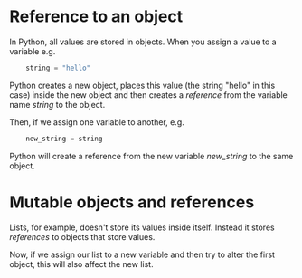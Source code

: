 <h1>Reference to an object</h1>

In Python, all values are stored in objects. When you assign a value to a
variable e.g.
```python
    string = "hello"
```

Python creates a new object, places this value (the string "hello" in this case)
inside the new object and then creates a *reference* from the variable name 
*string* to the object. 

Then, if we assign one variable to another, e.g. 
```python 
    new_string = string 
```

Python will create a reference from the new variable *new_string* to the same 
object. 

<h1>Mutable objects and references</h1>

Lists, for example, doesn't store its values inside itself. Instead it stores 
*references* to objects that store values. 

Now, if we assign our list to a new variable and then try to alter the first
object, this will also affect the new list. 


